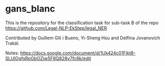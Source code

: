 # gans_blanc

This is the repository for the classification task for sub-task B of the repo https://github.com/Legal-NLP-EkStep/legal_NER

Contributed by Guillem Gili i Bueno, Yi-Sheng Hsu and Delfina Jovanovich Trakál. 

Notes: https://docs.google.com/document/d/1Uk424c01Fjkt8-SLUIOqfsRpGbOZiw5F8Q828v7fc6k/edit